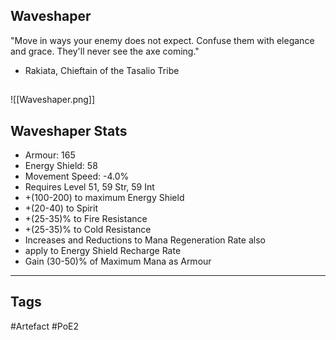 ## Waveshaper
"Move in ways your enemy does not expect.
Confuse them with elegance and grace.
They'll never see the axe coming."
- Rakiata, Chieftain of the Tasalio Tribe
##
![[Waveshaper.png]]
## Waveshaper Stats
- Armour: 165
- Energy Shield: 58
- Movement Speed: -4.0%
- Requires Level 51, 59 Str, 59 Int
- +(100-200) to maximum Energy Shield
- +(20-40) to Spirit
- +(25-35)% to Fire Resistance
- +(25-35)% to Cold Resistance
- Increases and Reductions to Mana Regeneration Rate also
- apply to Energy Shield Recharge Rate
- Gain (30-50)% of Maximum Mana as Armour


---
## Tags
#Artefact
#PoE2